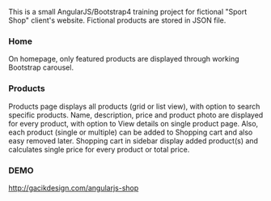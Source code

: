 This is a small AngularJS/Bootstrap4 training project for fictional "Sport Shop" client's website. 
Fictional products are stored in JSON file.

<h3>Home</h3>

On homepage, only featured products are displayed through working Bootstrap carousel.

<h3>Products</h3>

Products page displays all products (grid or list view), with option to search specific products.
Name, description, price and product photo are displayed for every product, with option to View details on single product page.
Also, each product (single or multiple) can be added to Shopping cart and also easy removed later.
Shopping cart in sidebar display added product(s) and calculates single price for every product or total price.

<h3>DEMO</h3>

http://gacikdesign.com/angularjs-shop
